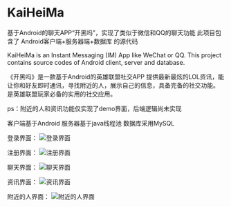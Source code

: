 # KaiHeiMa
基于Android的聊天APP“开黑吗”，实现了类似于微信和QQ的聊天功能
此项目包含了 Android客户端+服务器端+数据库 的源代码

KaiHeiMa is an Instant Messaging (IM) App like WeChat or QQ.
This project contains source codes of Android client, server and database.

《开黑吗》是一款基于Android的英雄联盟社交APP
提供最新最炫的LOL资讯，能让你和好友即时通讯，寻找附近的人，展示自己的信息，具备完备的社交功能。
是英雄联盟玩家必备的实用的社交应用。

ps：附近的人和资讯功能仅实现了demo界面，后端逻辑尚未实现

客户端基于Android
服务器基于java线程池
数据库采用MySQL

登录界面：
![登录界面](https://github.com/BloodyPanda/KaiHeiMa/blob/master/img-demo/login.png)

注册界面：
![注册界面](https://github.com/BloodyPanda/KaiHeiMa/blob/master/img-demo/regist.png)

聊天界面：
![聊天界面](https://github.com/BloodyPanda/KaiHeiMa/blob/master/img-demo/chat_2.png)

资讯界面：
![资讯界面](https://github.com/BloodyPanda/KaiHeiMa/blob/master/img-demo/news_list.png)

附近的人界面：
![附近的人界面](https://github.com/BloodyPanda/KaiHeiMa/blob/master/img-demo/friend_nearby.png)

